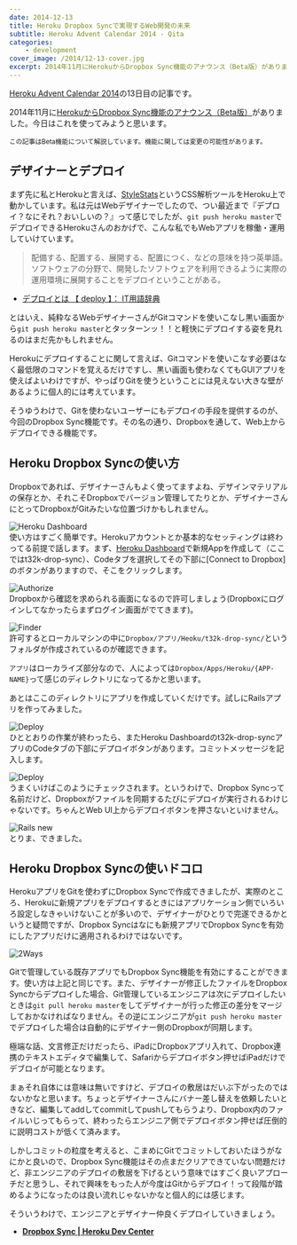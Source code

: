 ```yaml
---
date: 2014-12-13
title: Heroku Dropbox Syncで実現するWeb開発の未来
subtitle: Heroku Advent Calendar 2014 - Qita
categories: 
    - development
cover_image: /2014/12-13-cover.jpg
excerpt: 2014年11月にHerokuからDropbox Sync機能のアナウンス（Beta版）がありました。今日はこれを使ってみようと思います。
---
```


[Heroku Advent Calendar 2014](http://qiita.com/advent-calendar/2014/heroku)の13日目の記事です。

2014年11月に[HerokuからDropbox Sync機能のアナウンス（Beta版）](https://blog.heroku.com/archives/2014/11/19/announcing_beta_dropbox_sync)がありました。今日はこれを使ってみようと思います。

<small>この記事はBeta機能について解説しています。機能に関しては変更の可能性があります。</small>

## デザイナーとデプロイ

まず先に私とHerokuと言えば、[StyleStats](http://www.stylestats.org/)というCSS解析ツールをHeroku上で動かしています。私は元はWebデザイナーでしたので、つい最近まで『デプロイ？なにそれ？おいしいの？』って感じでしたが、`git push heroku master`でデプロイできるHerokuさんのおかげで、こんな私でもWebアプリを稼働・運用していけています。

> 配備する、配置する、展開する、配置につく、などの意味を持つ英単語。
ソフトウェアの分野で、開発したソフトウェアを利用できるように実際の運用環境に展開することをデプロイということがある。

+ [デプロイとは 【 deploy 】： IT用語辞典](http://e-words.jp/w/E38387E38397E383ADE382A4.html)

とはいえ、純粋なるWebデザイナーさんがGitコマンドを使いこなし黒い画面から`git push heroku master`とタッターンッ！！と軽快にデプロイする姿を見れるのはまだ先かもしれません。

Herokuにデプロイすることに関して言えば、Gitコマンドを使いこなす必要はなく最低限のコマンドを覚えるだけですし、黒い画面も使わなくてもGUIアプリを使えばよいわけですが、やっぱりGitを使うということには見えない大きな壁があるように個人的には考えています。

そうゆうわけで、Gitを使わないユーザーにもデプロイの手段を提供するのが、今回のDropbox Sync機能です。その名の通り、Dropboxを通して、Web上からデプロイできる機能です。

## Heroku Dropbox Syncの使い方

Dropboxであれば、デザイナーさんもよく使ってますよね、デザインマテリアルの保存とか、それこそDropboxでバージョン管理してたりとか、デザイナーさんにとってDropboxがGitみたいな位置づけかもしれません。

![Heroku Dashboard](/mol/images/2014/12-13-fig01.jpg)  
使い方はすごく簡単です。Herokuアカウントとか基本的なセッティングは終わってる前提で話します。まず、[Heroku Dashboard](https://dashboard.heroku.com/apps)で新規Appを作成して（ここではt32k-drop-sync）、Codeタブを選択してその下部に[Connect to Dropbox]のボタンがありますので、そこをクリックします。

![Authorize](/mol/images/2014/12-13-fig02.jpg)  
Dropboxから確認を求められる画面になるので許可しましょう(Dropboxにログインしてなかったらまずログイン画面がでてきます)。

![Finder](/mol/images/2014/12-13-fig03.jpg)  
許可するとローカルマシンの中に`Dropbox/アプリ/Heoku/t32k-drop-sync/`というフォルダが作成されているのが確認できます。

`アプリ`はローカライズ部分なので、人によっては`Dropbox/Apps/Heroku/{APP-NAME}`って感じのディレクトリになってるかと思います。

あとはここのディレクトリにアプリを作成していくだけです。試しにRailsアプリを作ってみました。

![Deploy](/mol/images/2014/12-13-fig05.png)  
ひととおりの作業が終わったら、またHeroku Dashboardのt32k-drop-syncアプリのCodeタブの下部にデプロイボタンがあります。コミットメッセージを記入します。

![Deploy](/mol/images/2014/12-13-fig04.png)  
うまくいけばこのようにチェックされます。というわけで、Dropbox Syncって名前だけど、Dropboxがファイルを同期するたびにデプロイが実行されるわけじゃないです。ちゃんとWeb UI上からデプロイボタンを押さないといけません。

![Rails new](/mol/images/2014/12-13-fig06.png)  
とりま、できました。


## Heroku Dropbox Syncの使いドコロ

HerokuアプリをGitを使わずにDropbox Syncで作成できましたが、実際のところ、Herokuに新規アプリをデプロイするときにはアプリケーション側でいろいろ設定しなきゃいけないことが多いので、デザイナーがひとりで完遂できるかというと疑問ですが、Dropbox Syncはなにも新規アプリでDropbox Syncを有効にしたアプリだけに適用されるわけではないです。

![2Ways](/mol/images/2014/12-13-fig07.png)

Gitで管理している既存アプリでもDropbox Sync機能を有効にすることができます。使い方は上記と同じです。また、デザイナーが修正したファイルをDropbox Syncからデプロイした場合、Git管理しているエンジニアは次にデプロイしたいときは`git pull heroku master`をしてデザイナーが行った修正の差分をマージしておかなければなりません。その逆にエンジニアが`git push heroku master`でデプロイした場合は自動的にデザイナー側のDropboxが同期します。

極端な話、文言修正だけだったら、iPadにDropboxアプリ入れて、Dropbox連携のテキストエディタで編集して、Safariからデプロイボタン押せばiPadだけでデブロイが可能となります。

まぁそれ自体には意味は無いですけど、デプロイの敷居はだいぶ下がったのではないかなと思います。ちょっとデザイナーさんにバナー差し替えを依頼したいときなど、編集してaddしてcommitしてpushしてもらうより、Dropbox内のファイルいじってもらって、終わったらエンジニア側でデプロイボタン押せば圧倒的に説明コストが低くて済みます。

しかしコミットの粒度を考えると、こまめにGitでコミットしておいたほうがなにかと良いので、Dropbox Sync機能はその点まだクリアできていない問題だけど、非エンジニアのデプロイの敷居を下げるという意味ではすごく良いアプローチだと思うし、それで興味をもった人が今度はGitからデプロイ！って段階が踏めるようになったのは良い流れじゃないかなと個人的には感じます。

そういうわけで、エンジニアとデザイナー仲良くデプロイしていきましょう。

+ __[Dropbox Sync | Heroku Dev Center](https://devcenter.heroku.com/articles/dropbox-sync)__


